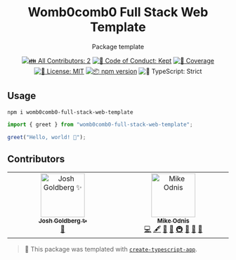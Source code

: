 <h1 align="center">Womb0comb0 Full Stack Web Template</h1>

<p align="center">Package template</p>

<p align="center">
	<!-- prettier-ignore-start -->
	<!-- ALL-CONTRIBUTORS-BADGE:START - Do not remove or modify this section -->
	<a href="#contributors" target="_blank"><img alt="👪 All Contributors: 2" src="https://img.shields.io/badge/%F0%9F%91%AA_all_contributors-2-21bb42.svg" /></a>
<!-- ALL-CONTRIBUTORS-BADGE:END -->
	<!-- prettier-ignore-end -->
	<a href="https://github.com/WomB0ComB0/womb0comb0-full-stack-web-template/blob/main/.github/CODE_OF_CONDUCT.md" target="_blank"><img alt="🤝 Code of Conduct: Kept" src="https://img.shields.io/badge/%F0%9F%A4%9D_code_of_conduct-kept-21bb42" /></a>
	<a href="https://codecov.io/gh/WomB0ComB0/womb0comb0-full-stack-web-template" target="_blank"><img alt="🧪 Coverage" src="https://img.shields.io/codecov/c/github/WomB0ComB0/womb0comb0-full-stack-web-template?label=%F0%9F%A7%AA%20coverage" /></a>
	<a href="https://github.com/WomB0ComB0/womb0comb0-full-stack-web-template/blob/main/LICENSE.md" target="_blank"><img alt="📝 License: MIT" src="https://img.shields.io/badge/%F0%9F%93%9D_license-MIT-21bb42.svg"></a>
	<a href="http://npmjs.com/package/womb0comb0-full-stack-web-template"><img alt="📦 npm version" src="https://img.shields.io/npm/v/womb0comb0-full-stack-web-template?color=21bb42&label=%F0%9F%93%A6%20npm" /></a>
	<img alt="💪 TypeScript: Strict" src="https://img.shields.io/badge/%F0%9F%92%AA_typescript-strict-21bb42.svg" />
</p>

## Usage

```shell
npm i womb0comb0-full-stack-web-template
```

```ts
import { greet } from "womb0comb0-full-stack-web-template";

greet("Hello, world! 💖");
```

## Contributors

<!-- spellchecker: disable -->
<!-- ALL-CONTRIBUTORS-LIST:START - Do not remove or modify this section -->
<!-- prettier-ignore-start -->
<!-- markdownlint-disable -->
<table>
  <tbody>
    <tr>
      <td align="center" valign="top" width="14.28%"><a href="http://www.joshuakgoldberg.com/"><img src="https://avatars.githubusercontent.com/u/3335181?v=4?s=100" width="100px;" alt="Josh Goldberg ✨"/><br /><sub><b>Josh Goldberg ✨</b></sub></a><br /><a href="#tool-JoshuaKGoldberg" title="Tools">🔧</a></td>
      <td align="center" valign="top" width="14.28%"><a href="https://www.mikeodnis.com/"><img src="https://avatars.githubusercontent.com/u/95197809?v=4?s=100" width="100px;" alt="Mike Odnis"/><br /><sub><b>Mike Odnis</b></sub></a><br /><a href="https://github.com/WomB0ComB0/womb0comb0-full-stack-web-template/commits?author=WomB0ComB0" title="Code">💻</a> <a href="#content-WomB0ComB0" title="Content">🖋</a> <a href="https://github.com/WomB0ComB0/womb0comb0-full-stack-web-template/commits?author=WomB0ComB0" title="Documentation">📖</a> <a href="#ideas-WomB0ComB0" title="Ideas, Planning, & Feedback">🤔</a> <a href="#infra-WomB0ComB0" title="Infrastructure (Hosting, Build-Tools, etc)">🚇</a> <a href="#maintenance-WomB0ComB0" title="Maintenance">🚧</a> <a href="#projectManagement-WomB0ComB0" title="Project Management">📆</a> <a href="#tool-WomB0ComB0" title="Tools">🔧</a></td>
    </tr>
  </tbody>
</table>

<!-- markdownlint-restore -->
<!-- prettier-ignore-end -->

<!-- ALL-CONTRIBUTORS-LIST:END -->
<!-- spellchecker: enable -->

<!-- You can remove this notice if you don't want it 🙂 no worries! -->

> 💙 This package was templated with [`create-typescript-app`](https://github.com/JoshuaKGoldberg/create-typescript-app).
